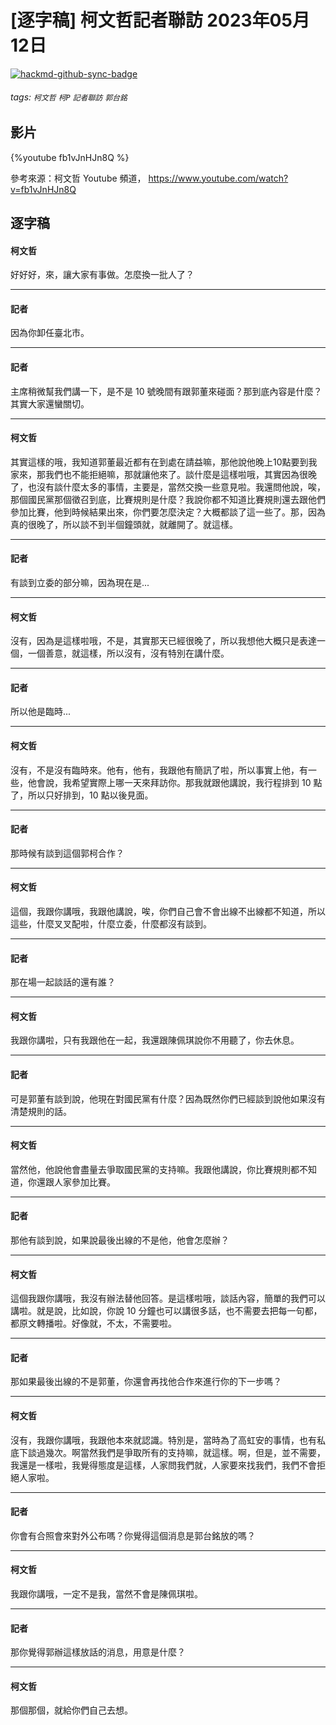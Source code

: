# [逐字稿] 柯文哲記者聯訪 2023年05月12日

[![hackmd-github-sync-badge](https://hackmd.io/t_vTNIbXRfSa1_pBjwZwpA/badge)](https://hackmd.io/t_vTNIbXRfSa1_pBjwZwpA)


###### tags: `柯文哲` `柯P` `記者聯訪` `郭台銘`

## 影片
{%youtube fb1vJnHJn8Q %}

參考來源：柯文哲 Youtube 頻道， https://www.youtube.com/watch?v=fb1vJnHJn8Q


## 逐字稿

#### 柯文哲

好好好，來，讓大家有事做。怎麼換一批人了？

---

#### 記者

因為你卸任臺北市。

---

#### 記者

主席稍微幫我們講一下，是不是 10 號晚間有跟郭董來碰面？那到底內容是什麼？其實大家還蠻關切。

---

#### 柯文哲

其實這樣的哦，我知道郭董最近都有在到處在請益嘛，那他說他晚上10點要到我家來，那我們也不能拒絕嘛，那就讓他來了。談什麼是這樣啦哦，其實因為很晚了，也沒有談什麼太多的事情，主要是，當然交換一些意見啦。我還問他說，唉，那個國民黨那個徵召到底，比賽規則是什麼？我說你都不知道比賽規則還去跟他們參加比賽，他到時候結果出來，你們要怎麼決定？大概都談了這一些了。那，因為真的很晚了，所以談不到半個鐘頭就，就離開了。就這樣。

---

#### 記者

有談到立委的部分嘛，因為現在是...

---

#### 柯文哲

沒有，因為是這樣啦哦，不是，其實那天已經很晚了，所以我想他大概只是表達一個，一個善意，就這樣，所以沒有，沒有特別在講什麼。

---

#### 記者

所以他是臨時...

---

#### 柯文哲

沒有，不是沒有臨時來。他有，他有，我跟他有簡訊了啦，所以事實上他，有一些，他會說，我希望實際上哪一天來拜訪你。那我就跟他講說，我行程排到 10 點了，所以只好排到，10 點以後見面。

---

#### 記者

那時候有談到這個郭柯合作？

---

#### 柯文哲

這個，我跟你講哦，我跟他講說，唉，你們自己會不會出線不出線都不知道，所以這些，什麼叉叉配啦，什麼立委，什麼都沒有談到。

---

#### 記者

那在場一起談話的還有誰？

---

#### 柯文哲

我跟你講啦，只有我跟他在一起，我還跟陳佩琪說你不用聽了，你去休息。

---

#### 記者

可是郭董有談到說，他現在對國民黨有什麼？因為既然你們已經談到說他如果沒有清楚規則的話。

---

#### 柯文哲

當然他，他說他會盡量去爭取國民黨的支持嘛。我跟他講說，你比賽規則都不知道，你還跟人家參加比賽。

---

#### 記者

那他有談到說，如果說最後出線的不是他，他會怎麼辦？

---

#### 柯文哲

這個我跟你講哦，我沒有辦法替他回答。是這樣啦哦，談話內容，簡單的我們可以講啦。就是說，比如說，你說 10 分鐘也可以講很多話，也不需要去把每一句都，都原文轉播啦。好像就，不太，不需要啦。

---

#### 記者

那如果最後出線的不是郭董，你還會再找他合作來進行你的下一步嗎？

---

#### 柯文哲

沒有，我跟你講哦，我跟他本來就認識。特別是，當時為了高虹安的事情，也有私底下談過幾次。啊當然我們是爭取所有的支持嘛，就這樣。啊，但是，並不需要，我還是一樣啦，我覺得態度是這樣，人家問我們就，人家要來找我們，我們不會拒絕人家啦。

---

#### 記者

你會有合照會來對外公布嗎？你覺得這個消息是郭台銘放的嗎？

---

#### 柯文哲

我跟你講哦，一定不是我，當然不會是陳佩琪啦。

---

#### 記者

那你覺得郭辦這樣放話的消息，用意是什麼？

---

#### 柯文哲

那個那個，就給你們自己去想。